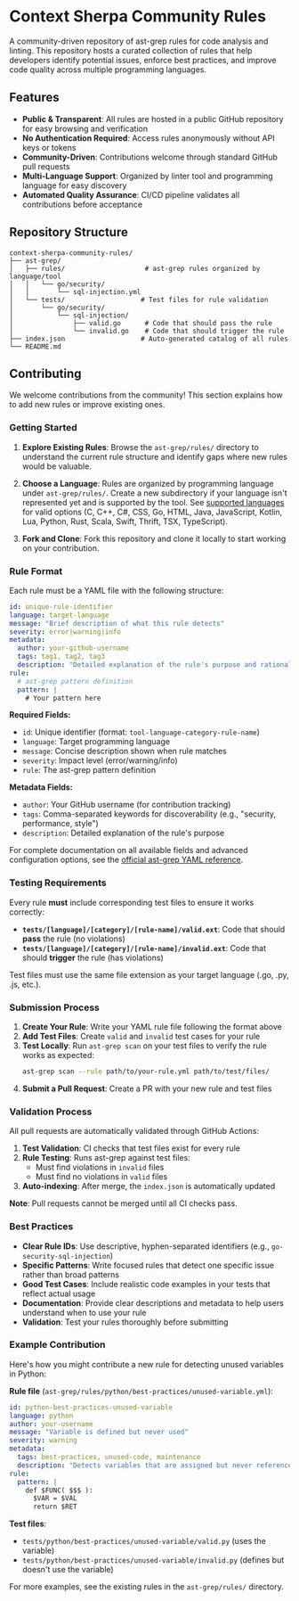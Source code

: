 # Context Sherpa Community Rules

A community-driven repository of ast-grep rules for code analysis and linting. This repository hosts a curated collection of rules that help developers identify potential issues, enforce best practices, and improve code quality across multiple programming languages.

## Features

- **Public & Transparent**: All rules are hosted in a public GitHub repository for easy browsing and verification
- **No Authentication Required**: Access rules anonymously without API keys or tokens
- **Community-Driven**: Contributions welcome through standard GitHub pull requests
- **Multi-Language Support**: Organized by linter tool and programming language for easy discovery
- **Automated Quality Assurance**: CI/CD pipeline validates all contributions before acceptance

## Repository Structure

```
context-sherpa-community-rules/
├── ast-grep/
│   ├── rules/                    # ast-grep rules organized by language/tool
│   │   └── go/security/
│   │       └── sql-injection.yml
│   └── tests/                   # Test files for rule validation
│       └── go/security/
│           └── sql-injection/
│               ├── valid.go      # Code that should pass the rule
│               └── invalid.go    # Code that should trigger the rule
├── index.json                   # Auto-generated catalog of all rules
└── README.md
```

## Contributing

We welcome contributions from the community! This section explains how to add new rules or improve existing ones.

### Getting Started

1. **Explore Existing Rules**: Browse the `ast-grep/rules/` directory to understand the current rule structure and identify gaps where new rules would be valuable.

2. **Choose a Language**: Rules are organized by programming language under `ast-grep/rules/`. Create a new subdirectory if your language isn't represented yet and is supported by the tool. See [supported languages](https://ast-grep.github.io/reference/yaml.html#language) for valid options (C, C++, C#, CSS, Go, HTML, Java, JavaScript, Kotlin, Lua, Python, Rust, Scala, Swift, Thrift, TSX, TypeScript).

3. **Fork and Clone**: Fork this repository and clone it locally to start working on your contribution.

### Rule Format

Each rule must be a YAML file with the following structure:

```yaml
id: unique-rule-identifier
language: target-language
message: "Brief description of what this rule detects"
severity: error|warning|info
metadata:
  author: your-github-username
  tags: tag1, tag2, tag3
  description: "Detailed explanation of the rule's purpose and rationale"
rule:
  # ast-grep pattern definition
  pattern: |
    # Your pattern here
```

**Required Fields:**
- `id`: Unique identifier (format: `tool-language-category-rule-name`)
- `language`: Target programming language
- `message`: Concise description shown when rule matches
- `severity`: Impact level (error/warning/info)
- `rule`: The ast-grep pattern definition

**Metadata Fields:**
- `author`: Your GitHub username (for contribution tracking)
- `tags`: Comma-separated keywords for discoverability (e.g., "security, performance, style")
- `description`: Detailed explanation of the rule's purpose

For complete documentation on all available fields and advanced configuration options, see the [official ast-grep YAML reference](https://ast-grep.github.io/reference/yaml.html).

### Testing Requirements

Every rule **must** include corresponding test files to ensure it works correctly:

- **`tests/[language]/[category]/[rule-name]/valid.ext`**: Code that should **pass** the rule (no violations)
- **`tests/[language]/[category]/[rule-name]/invalid.ext`**: Code that should **trigger** the rule (has violations)

Test files must use the same file extension as your target language (.go, .py, .js, etc.).

### Submission Process

1. **Create Your Rule**: Write your YAML rule file following the format above
2. **Add Test Files**: Create `valid` and `invalid` test cases for your rule
3. **Test Locally**: Run `ast-grep scan` on your test files to verify the rule works as expected:
   ```bash
   ast-grep scan --rule path/to/your-rule.yml path/to/test/files/
   ```
4. **Submit a Pull Request**: Create a PR with your new rule and test files

### Validation Process

All pull requests are automatically validated through GitHub Actions:

1. **Test Validation**: CI checks that test files exist for every rule
2. **Rule Testing**: Runs ast-grep against test files:
   - Must find violations in `invalid` files
   - Must find no violations in `valid` files
3. **Auto-indexing**: After merge, the `index.json` is automatically updated

**Note**: Pull requests cannot be merged until all CI checks pass.

### Best Practices

- **Clear Rule IDs**: Use descriptive, hyphen-separated identifiers (e.g., `go-security-sql-injection`)
- **Specific Patterns**: Write focused rules that detect one specific issue rather than broad patterns
- **Good Test Cases**: Include realistic code examples in your tests that reflect actual usage
- **Documentation**: Provide clear descriptions and metadata to help users understand when to use your rule
- **Validation**: Test your rules thoroughly before submitting

### Example Contribution

Here's how you might contribute a new rule for detecting unused variables in Python:

**Rule file** (`ast-grep/rules/python/best-practices/unused-variable.yml`):
```yaml
id: python-best-practices-unused-variable
language: python
author: your-username
message: "Variable is defined but never used"
severity: warning
metadata:
  tags: best-practices, unused-code, maintenance
  description: "Detects variables that are assigned but never referenced, helping reduce code complexity"
rule:
  pattern: |
    def $FUNC( $$$ ):
      $VAR = $VAL
      return $RET
```

**Test files**:
- `tests/python/best-practices/unused-variable/valid.py` (uses the variable)
- `tests/python/best-practices/unused-variable/invalid.py` (defines but doesn't use the variable)

For more examples, see the existing rules in the `ast-grep/rules/` directory.
